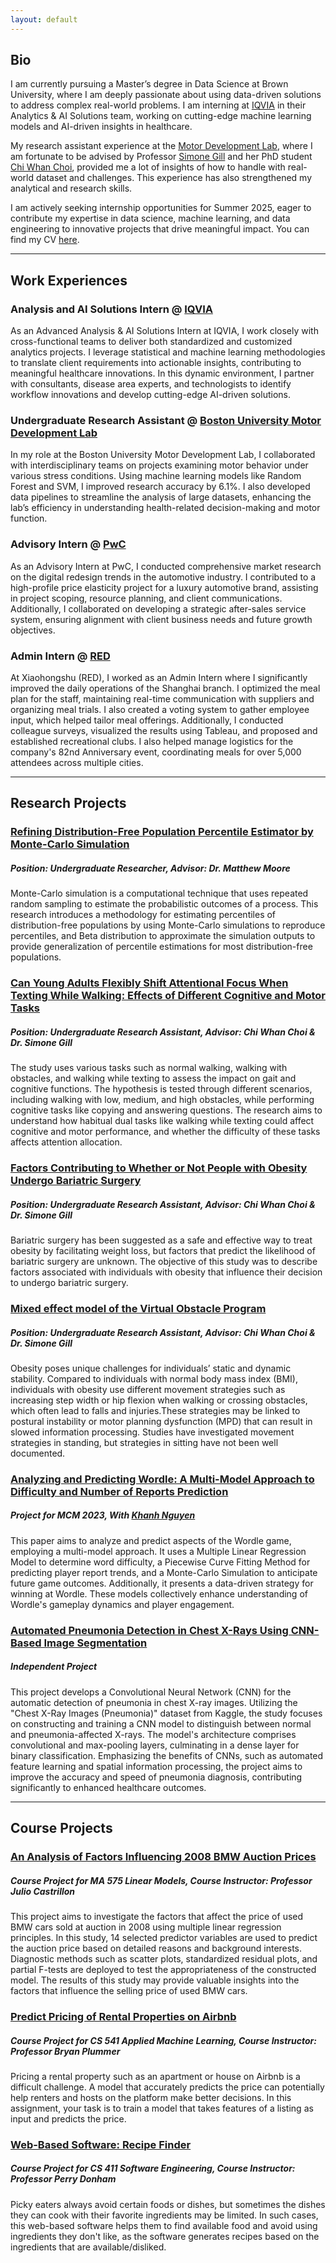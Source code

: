 ```yaml
---
layout: default
---
```


## Bio
I am currently pursuing a Master’s degree in Data Science at Brown University, where I am deeply passionate about using data-driven solutions to address complex real-world problems. I am interning at [IQVIA](https://www.iqvia.com/) in their Analytics & AI Solutions team, working on cutting-edge machine learning models and AI-driven insights in healthcare.

My research assistant experience at the [Motor Development Lab](https://www.bu.edu/motordevlab/), where I am fortunate to be advised by Professor [Simone Gill](https://www.bu.edu/sargent/profile/simone-gill/) and her PhD student [Chi Whan Choi](https://www.researchgate.net/profile/Chi-Whan-Choi), provided me a lot of insights of how to handle with real-world dataset and challenges. This experience has also strengthened my analytical and research skills.

I am actively seeking internship opportunities for Summer 2025, eager to contribute my expertise in data science, machine learning, and data engineering to innovative projects that drive meaningful impact. You can find my CV [here](https://github.com/anyfruit/anyfruit.github.io/blob/main/Kejing%20Yan%20Resume%203.pdf).

---

## Work Experiences

### Analysis and AI Solutions Intern @ [IQVIA](https://www.iqvia.com/)
As an Advanced Analysis & AI Solutions Intern at IQVIA, I work closely with cross-functional teams to deliver both standardized and customized analytics projects. I leverage statistical and machine learning methodologies to translate client requirements into actionable insights, contributing to meaningful healthcare innovations. In this dynamic environment, I partner with consultants, disease area experts, and technologists to identify workflow innovations and develop cutting-edge AI-driven solutions.

### Undergraduate Research Assistant @ [Boston University Motor Development Lab](https://www.bu.edu/motordevlab/)
In my role at the Boston University Motor Development Lab, I collaborated with interdisciplinary teams on projects examining motor behavior under various stress conditions. Using machine learning models like Random Forest and SVM, I improved research accuracy by 6.1%. I also developed data pipelines to streamline the analysis of large datasets, enhancing the lab’s efficiency in understanding health-related decision-making and motor function.

### Advisory Intern @ [PwC](https://www.pwc.com/us/en.html)
As an Advisory Intern at PwC, I conducted comprehensive market research on the digital redesign trends in the automotive industry. I contributed to a high-profile price elasticity project for a luxury automotive brand, assisting in project scoping, resource planning, and client communications. Additionally, I collaborated on developing a strategic after-sales service system, ensuring alignment with client business needs and future growth objectives.

### Admin Intern @ [RED](https://www.xiaohongshu.com/protocols/about)
At Xiaohongshu (RED), I worked as an Admin Intern where I significantly improved the daily operations of the Shanghai branch. I optimized the meal plan for the staff, maintaining real-time communication with suppliers and organizing meal trials. I also created a voting system to gather employee input, which helped tailor meal offerings. Additionally, I conducted colleague surveys, visualized the results using Tableau, and proposed and established recreational clubs. I also helped manage logistics for the company's 82nd Anniversary event, coordinating meals for over 5,000 attendees across multiple cities.

---

## Research Projects

### [Refining Distribution-Free Population Percentile Estimator by Monte-Carlo Simulation](https://github.com/anyfruit/Population-Free-Distribution-Percentile-Estimator)
##### Position: Undergraduate Researcher, Advisor: Dr. Matthew Moore
Monte-Carlo simulation is a computational technique that uses repeated random sampling to estimate the probabilistic outcomes of a process. This research introduces a methodology for estimating percentiles of distribution-free populations by using Monte-Carlo simulations to reproduce percentiles, and Beta distribution to approximate the simulation outputs to provide generalization of percentile estimations for most distribution-free populations.

### [Can Young Adults Flexibly Shift Attentional Focus When Texting While Walking: Effects of Different Cognitive and Motor Tasks](https://github.com/anyfruit/TWWT-Project)
##### Position: Undergraduate Research Assistant, Advisor: Chi Whan Choi & Dr. Simone Gill
The study uses various tasks such as normal walking, walking with obstacles, and walking while texting to assess the impact on gait and cognitive functions. The hypothesis is tested through different scenarios, including walking with low, medium, and high obstacles, while performing cognitive tasks like copying and answering questions. The research aims to understand how habitual dual tasks like walking while texting could affect cognitive and motor performance, and whether the difficulty of these tasks affects attention allocation.

### [Factors Contributing to Whether or Not People with Obesity Undergo Bariatric Surgery](https://github.com/anyfruit/Factors-Affecting-Likelihood-of-Undergoing-Bariatric-Surgery)
##### Position: Undergraduate Research Assistant, Advisor: Chi Whan Choi & Dr. Simone Gill
Bariatric surgery has been suggested as a safe and effective way to treat obesity by facilitating weight loss, but factors that predict the likelihood of bariatric surgery are unknown. The objective of this study was to describe factors associated with individuals with obesity that influence their decision to undergo bariatric surgery.

### [Mixed effect model of the Virtual Obstacle Program](https://github.com/anyfruit/Mediation-Analysis-Virtual-Obstacle-Program)
##### Position: Undergraduate Research Assistant, Advisor: Chi Whan Choi & Dr. Simone Gill
Obesity poses unique challenges for individuals’ static and dynamic stability. Compared to individuals with normal body mass index (BMI), individuals with obesity use different movement strategies such as increasing step width or hip flexion when walking or crossing obstacles, which often lead to falls and injuries.These strategies may be linked to postural instability or motor planning dysfunction (MPD) that can result in slowed information processing. Studies have investigated movement strategies in standing, but strategies in sitting have not been well documented.

### [Analyzing and Predicting Wordle: A Multi-Model Approach to Difficulty and Number of Reports Prediction](https://github.com/anyfruit/wordle)
##### Project for MCM 2023, With [Khanh Nguyen](https://www.linkedin.com/in/khanhnguyen98/)
This paper aims to analyze and predict aspects of the Wordle game, employing a multi-model approach. It uses a Multiple Linear Regression Model to determine word difficulty, a Piecewise Curve Fitting Method for predicting player report trends, and a Monte-Carlo Simulation to anticipate future game outcomes. Additionally, it presents a data-driven strategy for winning at Wordle. These models collectively enhance understanding of Wordle's gameplay dynamics and player engagement.

### [Automated Pneumonia Detection in Chest X-Rays Using CNN-Based Image Segmentation](https://github.com/anyfruit/Pneumonia-Detection)
##### Independent Project
This project develops a Convolutional Neural Network (CNN) for the automatic detection of pneumonia in chest X-ray images. Utilizing the "Chest X-Ray Images (Pneumonia)" dataset from Kaggle, the study focuses on constructing and training a CNN model to distinguish between normal and pneumonia-affected X-rays. The model's architecture comprises convolutional and max-pooling layers, culminating in a dense layer for binary classification. Emphasizing the benefits of CNNs, such as automated feature learning and spatial information processing, the project aims to improve the accuracy and speed of pneumonia diagnosis, contributing significantly to enhanced healthcare outcomes.

---

## Course Projects

### [An Analysis of Factors Influencing 2008 BMW Auction Prices](https://github.com/anyfruit/BMW-Pricing)
##### Course Project for MA 575 Linear Models, Course Instructor: Professor Julio Castrillon
This project aims to investigate the factors that affect the price of used BMW cars sold at auction in 2008 using multiple linear regression principles. In this study, 14 selected predictor variables are used to predict the auction price based on detailed reasons and background interests. Diagnostic methods such as scatter plots, standardized residual plots, and partial F-tests are deployed to test the appropriateness of the constructed model. The results of this study may provide valuable insights into the factors that influence the selling price of used BMW cars.

### [Predict Pricing of Rental Properties on Airbnb](https://github.com/anyfruit/Predict-Pricing-of-Rental-Properties-on-Airbnb)
##### Course Project for CS 541 Applied Machine Learning, Course Instructor: Professor Bryan Plummer
Pricing a rental property such as an apartment or house on Airbnb is a difficult challenge. A model that accurately predicts the price can potentially help renters and hosts on the platform make better decisions. In this assignment, your task is to train a model that takes features of a listing as input and predicts the price.

### [Web-Based Software: Recipe Finder](https://github.com/HanyuQiu/CS411--7)
##### Course Project for CS 411 Software Engineering, Course Instructor: Professor Perry Donham
Picky eaters always avoid certain foods or dishes, but sometimes the dishes they can cook with their favorite ingredients may be limited. In such cases, this web-based software helps them to find available food and avoid using ingredients they don't like, as the software generates recipes based on the ingredients that are available/disliked.
